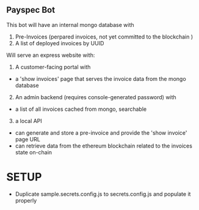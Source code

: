 

## Payspec Bot

This bot will have an internal mongo database with
  1) Pre-Invoices  (perpared invoices, not yet committed to the blockchain )
  2) A list of deployed invoices by UUID


Will serve an express website with:

1) A customer-facing portal with
  * a 'show invoices' page that serves the invoice data from the mongo database

2) An admin backend (requires console-generated password)  with
  * a list of all invoices cached from mongo, searchable


3) a local API
  * can generate and store a pre-invoice and provide the 'show invoice' page URL
  * can retrieve data from the ethereum blockchain related to the invoices state on-chain


# SETUP
* Duplicate sample.secrets.config.js to secrets.config.js and populate it properly
